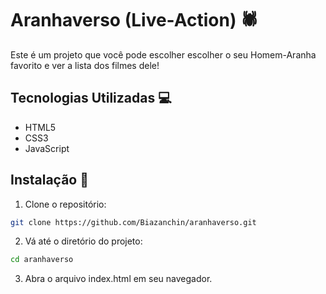 # Aranhaverso (Live-Action) 🕷

Este é um projeto que você pode escolher escolher o seu Homem-Aranha favorito e ver a lista dos filmes dele!

## Tecnologias Utilizadas 💻

- HTML5
- CSS3
- JavaScript

## Instalação 🚀

1. Clone o repositório:

```bash
git clone https://github.com/Biazanchin/aranhaverso.git
```

2. Vá até o diretório do projeto:

```bash
cd aranhaverso
```

3. Abra o arquivo index.html em seu navegador.
